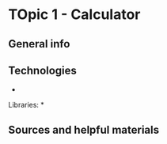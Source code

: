 # TOpic 1 - Calculator
## General info


## Technologies
* 

Libraries:
* 

## Sources and helpful materials

